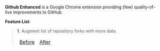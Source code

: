 **Github Enhanced** is a Google Chrome extension providing (few) quality-of-live improvements to GitHub.

**Feature List**:

> **1.** Augment list of repository forks with more data.
> <table>
 <thead>
   <tr>
     <td><a href="https://i.imgur.com/lPruuFt.png">Before</a></td>
     <td><a href="https://i.imgur.com/zk83Omb.png">After</a></td>
   </tr>
 </thead>
</table>
